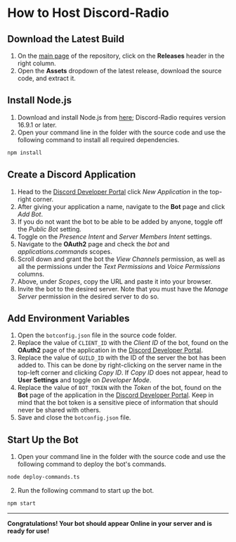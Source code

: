 # How to Host Discord-Radio

## Download the Latest Build

1. On the [main page](https://github.com/Daanisaanwezig/Discord-Radio) of the repository, click on the **Releases** header in the right column.
2. Open the **Assets** dropdown of the latest release, download the source code, and extract it.

## Install Node.js

1. Download and install Node.js from [here](https://nodejs.org/en/); Discord-Radio requires version 16.9.1 or later.
2. Open your command line in the folder with the source code and use the following command to install all required dependencies.

```bash
npm install
```

## Create a Discord Application

1. Head to the [Discord Developer Portal](https://discord.com/developers/applications) click *New Application* in the top-right corner.
2. After giving your application a name, navigate to the **Bot** page and click *Add Bot*.
3. If you do not want the bot to be able to be added by anyone, toggle off the *Public Bot* setting.
4. Toggle on the *Presence Intent* and *Server Members Intent* settings.
5. Navigate to the **OAuth2** page and check the *bot* and *applications.commands* scopes.
6. Scroll down and grant the bot the *View Channels* permission, as well as all the permissions under the *Text Permissions* and *Voice Permissions* columns.
7. Above, under *Scopes*, copy the URL and paste it into your browser.
8. Invite the bot to the desired server. Note that you must have the *Manage Server* permission in the desired server to do so.

## Add Environment Variables

1. Open the `botconfig.json` file in the source code folder.
2. Replace the value of `CLIENT_ID` with the *Client ID* of the bot, found on the **OAuth2** page of the application in the [Discord Developer Portal](https://discord.com/developers/applications).
3. Replace the value of `GUILD_ID` with the ID of the server the bot has been added to. This can be done by right-clicking on the server name in the top-left corner and clicking *Copy ID*. If *Copy ID* does not appear, head to **User Settings** and toggle on *Developer Mode*.
4. Replace the value of `BOT_TOKEN` with the *Token* of the bot, found on the **Bot** page of the application in the [Discord Developer Portal](https://discord.com/developers/applications). Keep in mind that the bot token is a sensitive piece of information that should never be shared with others.
5. Save and close the `botconfig.json` file.

## Start Up the Bot

1. Open your command line in the folder with the source code and use the following command to deploy the bot's commands.

```bash
node deploy-commands.ts
```

2. Run the following command to start up the bot.

```bash
npm start
```

---

**Congratulations! Your bot should appear Online in your server and is ready for use!**
